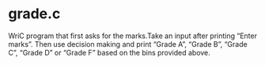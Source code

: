 # grade.c
WriC program that first asks for the marks.Take an input after printing “Enter marks”. Then use decision making and print “Grade A”, “Grade B”, “Grade C”, “Grade D” or “Grade F” based on the bins provided above.
